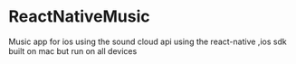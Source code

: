 # ReactNativeMusic
Music app for ios using the sound cloud api
using the react-native ,ios sdk 
built on mac but run on all devices
